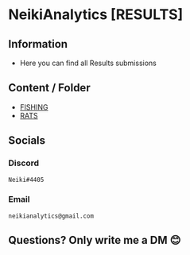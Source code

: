 # NeikiAnalytics [RESULTS]

## Information
- Here you can find all Results submissions

## Content / Folder

- [FISHING](https://github.com/NeikiDev/NeikiAnalytics/tree/main/results/fishing)
- [RATS](https://github.com/NeikiDev/NeikiAnalytics/tree/main/results/rats)

## Socials

### Discord
```
Neiki#4405 
```

### Email
```
neikianalytics@gmail.com 
```

## Questions? Only write me a DM 😊